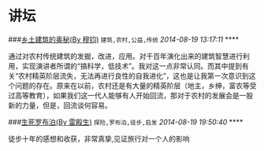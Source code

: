 讲坛
=============

###[乡土建筑的奥秘(By 穆钧)](http://v.163.com/movie/2014/7/C/L/MA0TUFICV_MA0U45OCL.html)
`建筑,农村,公益,传统` *2014-08-19 13:17:11* ****

通过对农村传统建筑的发掘，改进，应用。对千百年演化出来的建筑智慧进行利用，实现演讲者所谓的“搞科学，低技术”。我对这一点非常认同。而其中提到有关“农村精英阶层流失，无法再进行良性的自我进化”，这也是让我第一次意识到这个问题的存在。原来在以前，农村还是有大量的精英阶层（地主，乡绅，富农等受过高等教育），如果我们这一代人能够有人开始回流，那对于农村的发展会是一股新的力量，但是，回流谈何容易。


###[生死罗布泊(By 雷殿生)](http://v.163.com/movie/2014/7/P/P/MA0TUFICV_MA0U445PP.html)
`探险,罗布泊,徒步,启发` *2014-08-19 19:50:40* ****

徒步十年的感想和收获，非常真挚,见证旅行对一个人的影响
